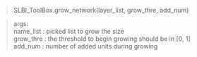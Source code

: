 > SLBI_ToolBox.grow_network(layer_list, grow_thre, add_num)

> args:   
name_list : picked list to grow the size    
grow_thre : the threshold to begin growing should be in [0, 1]  
 add_num : number of added units during growing

